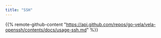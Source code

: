 ```yaml
---
title: "SSH"
---
```

{{% remote-github-content "https://api.github.com/repos/go-vela/vela-openssh/contents/docs/usage-ssh.md" %}}
